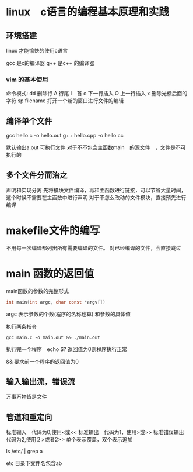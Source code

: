 # linux　c语言的编程基本原理和实践

## 环境搭建
linux 才能愉快的使用c语言

gcc 是c的编译器
g++ 是c++ 的编译器

### vim 的基本使用
命令模式:
dd 删除行
A 行尾
I　首
o 下一行插入
O 上一行插入
x 删除光标后面的字符
sp filename 打开一个新的窗口进行文件的编辑

## 编译单个文件
gcc hello.c -o hello.out
g++ hello.cpp  -o hello.cc

默认输出a.out 可执行文件
对于不不包含主函数main　的源文件　，文件是不可执行的



## 多个文件分而治之
声明和实现分离
先将模块文件编译，再和主函数进行链接，可以节省大量时间，这个时候不需要在主函数中进行声明
对于不怎么改动的文件模块，直接预先进行编译


# makefile文件的编写
不用每一次编译都列出所有需要编译的文件。
对已经编译的文件，会直接跳过

# main 函数的返回值
main函数的参数的完整形式
```c
int main(int argc, char const *argv[])
```
argc 表示参数的个数(程序的名称也算) 和参数的具体值

执行两条指令
```shell
gcc main.c -o main.out && ./main.out
```
执行完一个程序　echo $?
返回值为0则程序执行正常

&& 要求前一个程序的返回值为0

## 输入输出流，错误流
万事万物皆是文件

## 管道和重定向
标准输入　代码为0,使用<或<<
标准输出　代码为1，使用>或>>
标准错误输出　代码为2,使用２>或者2>>
单个表示覆盖，双个表示追加

ls /etc/ | grep a

etc 目录下文件名包含ab 
